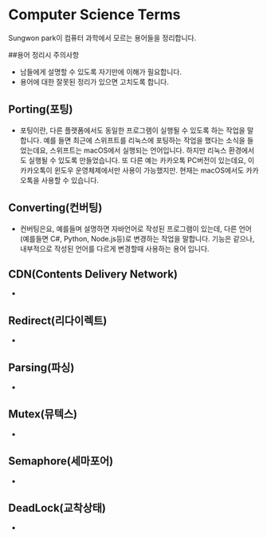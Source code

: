# Computer Science Terms
Sungwon park이 컴퓨터 과학에서 모르는 용어들을 정리합니다.

##용어 정리시 주의사항

- 남들에게 설명할 수 있도록 자기만에 이해가 필요합니다.
- 용어에 대한 잘못된 정리가 있으면 고치도록 합니다.

## Porting(포팅)
- 포팅이란, 다른 플랫폼에서도 동일한 프로그램이 실행될 수 있도록 하는 작업을 말합니다. 예를 들면 최근에 스위프트를 리눅스에 포팅하는 작업을 했다는 소식을 들었는데요, 스위프트는 macOS에서 실행되는 언어입니다. 하지만 리눅스 환경에서도 실행될 수 있도록 만들었습니다. 또 다른 예는 카카오톡 PC버전이 있는데요, 이 카카오톡이 윈도우 운영체제에서만 사용이 가능했지만. 현재는 macOS에서도 카카오톡을 사용할 수 있습니다. 

## Converting(컨버팅)
- 컨버팅은요, 예를들며 설명하면 자바언어로 작성된 프로그램이 있는데, 다른 언어(예를들면 C#, Python, Node.js등)로 변경하는 작업을 말합니다. 기능은 같으나, 내부적으로 작성된 언어를 다르게 변경할때 사용하는 용어 입니다.

## CDN(Contents Delivery Network)
- 

## Redirect(리다이렉트)
- 

## Parsing(파싱)
- 

## Mutex(뮤텍스)
-

## Semaphore(세마포어)
- 

## DeadLock(교착상태)
- 

